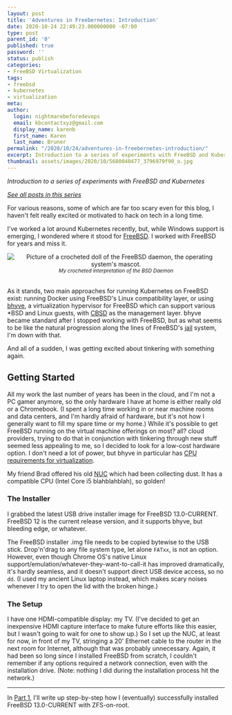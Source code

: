 ```yaml
---
layout: post
title: 'Adventures in Freebernetes: Introduction'
date: 2020-10-24 22:49:23.000000000 -07:00
type: post
parent_id: '0'
published: true
password: ''
status: publish
categories:
- FreeBSD Virtualization
tags:
- freebsd
- kubernetes
- virtualization
meta:
author:
  login: nightmarebeforedevops
  email: kbcontactxyz@gmail.com
  display_name: karenb
  first_name: Karen
  last_name: Bruner
permalink: "/2020/10/24/adventures-in-freebernetes-introduction/"
excerpt: Introduction to a series of experiments with FreeBSD and Kubernetes
thumbnail: assets/images/2020/10/5680040477_3796979f90_o.jpg
---
```


_Introduction to a series of experiments with FreeBSD and Kubernetes_


[_See all posts in this series_](https://productionwithscissors.run/freebsd-virtualization-series/)


For various reasons, some of which are far too scary even for this blog, I haven't felt really excited or motivated to hack on tech in a long time.


I've worked a lot around Kubernetes recently, but, while Windows support is emerging, I wondered where it stood for [FreeBSD](https://www.freebsd.org/). I worked with FreeBSD for years and miss it.


<div align="center">
<img
src="{{ site.baseurl }}assets/images/2020/10/5680040477_3796979f90_o.jpg"
alt="Picture of a crocheted doll of the FreeBSD daemon, the operating system's mascot.">
<br>
<i><small>
My crocheted interpretation of the BSD Daemon
</small></i>
</div>
<br>




As it stands, two main approaches for running Kubernetes on FreeBSD exist: running Docker using FreeBSD's Linux compatibility layer, or using [bhyve](https://wiki.freebsd.org/bhyve), a virtualization hypervisor for FreeBSD which can support various \*BSD and Linux guests, with [CBSD](https://cbsd.io/) as the management layer. bhyve became standard after I stopped working with FreeBSD, but as what seems to be like the natural progression along the lines of FreeBSD's [jail](https://wiki.freebsd.org/Jails) system, I'm down with that.


And all of a sudden, I was getting excited about tinkering with something again.


## Getting Started


All my work the last number of years has been in the cloud, and I'm not a PC gamer anymore, so the only hardware I have at home is either really old or a Chromebook. (I spent a long time working in or near machine rooms and data centers, and I'm hardly afraid of hardware, but it's not how I generally want to fill my spare time or my home.) While it's possible to get FreeBSD running on the virtual machine offerings on most? all? cloud providers, trying to do that in conjunction with tinkering through new stuff seemed less appealing to me, so I decided to look for a low-cost hardware option. I don't need a lot of power, but bhyve in particular has [CPU requirements for virtualization](https://www.freebsd.org/doc/handbook/virtualization-host-bhyve.html).


My friend Brad offered his old [NUC](https://www.intel.com/content/www/us/en/products/boards-kits/nuc/mini-pcs.html) which had been collecting dust. It has a compatible CPU (Intel Core i5 blahblahblah), so golden!


### The Installer


I grabbed the latest USB drive installer image for FreeBSD 13.0-CURRENT. FreeBSD 12 is the current release version, and it supports bhyve, but bleeding edge, or whatever.


The FreeBSD installer .img file needs to be copied bytewise to the USB stick. Drop'n'drag to any file system type, let alone `FATxx`, is not an option. However, even though Chrome OS's native Linux support/emulation/whatever-they-want-to-call-it has improved dramatically, it's hardly seamless, and it doesn't support direct USB device access, so no `dd`. (I used my ancient Linux laptop instead, which makes scary noises whenever I try to open the lid with the broken hinge.)


### The Setup


I have one HDMI-compatible display: my TV. (I've decided to get an inexpensive HDMI capture interface to make future efforts like this easier, but I wasn't going to wait for one to show up.) So I set up the NUC, at least for now, in front of my TV, stringing a 20' Ethernet cable to the router in the next room for Internet, although that was probably unnecessary. Again, it had been so long since I installed FreeBSD from scratch, I couldn't remember if any options required a network connection, even with the installation drive. (Note: nothing I did during the installation process hit the network.)


* * *

In [Part 1](http://productionwithscissors.run/2020/10/25/adventures-in-freebernetes-installing-freebsd/), I'll write up step-by-step how I (eventually) successfully installed FreeBSD 13.0-CURRENT with ZFS-on-root.


